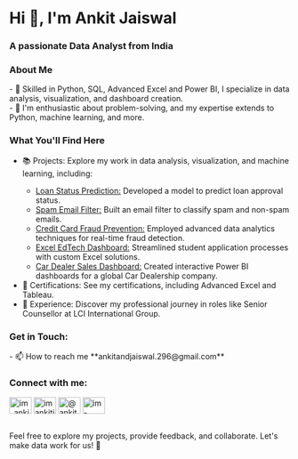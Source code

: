 <h1 align="Left">Hi 👋, I'm Ankit Jaiswal</h1>
<h3 align="Left">A passionate Data Analyst from India</h3>


<h3>About Me</h3>
  - 💬 Skilled in Python, SQL, Advanced Excel and Power BI, I specialize in data analysis, visualization, and dashboard creation.<br>
  - 🧐 I'm enthusiastic about problem-solving, and my expertise extends to Python, machine learning, and more.
  
<h3>What You'll Find Here</h3>
<ul>
  <li>📚 Projects: Explore my work in data analysis, visualization, and machine learning, including:</li>
              <ul>
              <li><a href="#" target="blank">Loan Status Prediction:</a> Developed a model to predict loan approval status.</li>
              <li><a href="#" target="blank">Spam Email Filter:</a> Built an email filter to classify spam and non-spam emails.</li>
             <li><a href="#" target="blank">Credit Card Fraud Prevention:</a> Employed advanced data analytics techniques for real-time fraud detection.</li>
              <li><a href="#" target="blank">Excel EdTech Dashboard:</a> Streamlined student application processes with custom Excel solutions.</li>
              <li><a href="https://app.powerbi.com/view?r=eyJrIjoiZjI4MjA1OTAtM2U1MS00OGYzLWIzZWQtNDYwMjI1OTU4ZmE3IiwidCI6ImM2ZTU0OWIzLTVmNDUtNDAzMi1hYWU5LWQ0MjQ0ZGM1YjJjNCJ9" target="_blank">Car Dealer Sales Dashboard:</a> Created interactive Power BI dashboards for a global Car Dealership company.</li>
              </ul>
<li>📜 Certifications: See my certifications, including Advanced Excel and Tableau.</li>
<li>💼 Experience: Discover my professional journey in roles like Senior Counsellor at LCI International Group.</li>
</ul>

<h3>Get in Touch: </h3>
- 📫 How to reach me **ankitandjaiswal.296@gmail.com**

<h3 align="left">Connect with me:</h3>
<p align="left">
<a href="https://twitter.com/im_ankit29" target="blank"><img align="center" src="https://raw.githubusercontent.com/rahuldkjain/github-profile-readme-generator/master/src/images/icons/Social/twitter.svg" alt="im_ankit29" height="30" width="40" /></a>
<a href="https://linkedin.com/in/imankitjaiswal" target="blank"><img align="center" src="https://raw.githubusercontent.com/rahuldkjain/github-profile-readme-generator/master/src/images/icons/Social/linked-in-alt.svg" alt="imankitjaiswal" height="30" width="40" /></a>
<a href="https://www.youtube.com/c/@ankit_jaiswal2911" target="blank"><img align="center" src="https://raw.githubusercontent.com/rahuldkjain/github-profile-readme-generator/master/src/images/icons/Social/youtube.svg" alt="@ankit_jaiswal2911" height="30" width="40" /></a>
<a href="https://www.leetcode.com/im-ankitjaiswal" target="blank"><img align="center" src="https://raw.githubusercontent.com/rahuldkjain/github-profile-readme-generator/master/src/images/icons/Social/leet-code.svg" alt="im-ankitjaiswal" height="30" width="40" /></a>
</p>
<br>
Feel free to explore my projects, provide feedback, and collaborate. Let's make data work for us! 🚀





